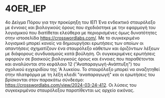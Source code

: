 # 4OER_IEP
4ο Δείγμα Πόρου για την προκύρηξη του ΙΕΠ
Ένα ενδεικτικό σταυρόλεξο με έννοιες και βιολογικούς όρους που σχεδιάστηκε με την εφαρμογή του λογισμικού που διατίθεται ελεύθερα με περιορισμένες όμως δυνατότητες στην ιστοσελίδα https://crosswordlabs.com/. Με το συγκεκριμένο λογισμικό μπορεί κανείς να δημιουργήσει ερωτήσεις των οποίων οι απαντήσεις σχηματίζουν ένα σταυρόλεξο κάθετων και όριζόντιων λέξεων με διάφορους συνδυασμούς κατά βούληση. Οι συγκεκριμένες ερωτήσεις αφορούν σε βασικούς βιολογικούς όρους και έννοιες που παραθέτονται και αναλύονται στο κεφάλαιο 12 ("Αναπαραγωγή-Ανάπτυξη") του σχολικού εγχειριδίου της 'Α λυκείου. Το σταυρόλεξο μπορεί να αναζητηθεί στην πλατφόρμα με τη λέξη κλειδί "αναπαραγωγή" και οι ερωτήσεις του βρίσκονται στον παρακάτω σύνδεσμο: https://crosswordlabs.com/view/2024-03-24-412. Οι λύσεις του συγκεκριμένου σταυρόλεξου παρατίθενται ως αρχείο εικόνας.
